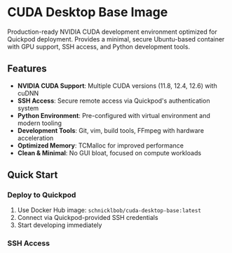 # CUDA Desktop Base Image

Production-ready NVIDIA CUDA development environment optimized for Quickpod deployment. Provides a minimal, secure Ubuntu-based container with GPU support, SSH access, and Python development tools.

## Features

- **NVIDIA CUDA Support**: Multiple CUDA versions (11.8, 12.4, 12.6) with cuDNN
- **SSH Access**: Secure remote access via Quickpod's authentication system
- **Python Environment**: Pre-configured with virtual environment and modern tooling
- **Development Tools**: Git, vim, build tools, FFmpeg with hardware acceleration
- **Optimized Memory**: TCMalloc for improved performance
- **Clean & Minimal**: No GUI bloat, focused on compute workloads

## Quick Start

### Deploy to Quickpod

1. Use Docker Hub image: `schnicklbob/cuda-desktop-base:latest`
2. Connect via Quickpod-provided SSH credentials
3. Start developing immediately

### SSH Access

